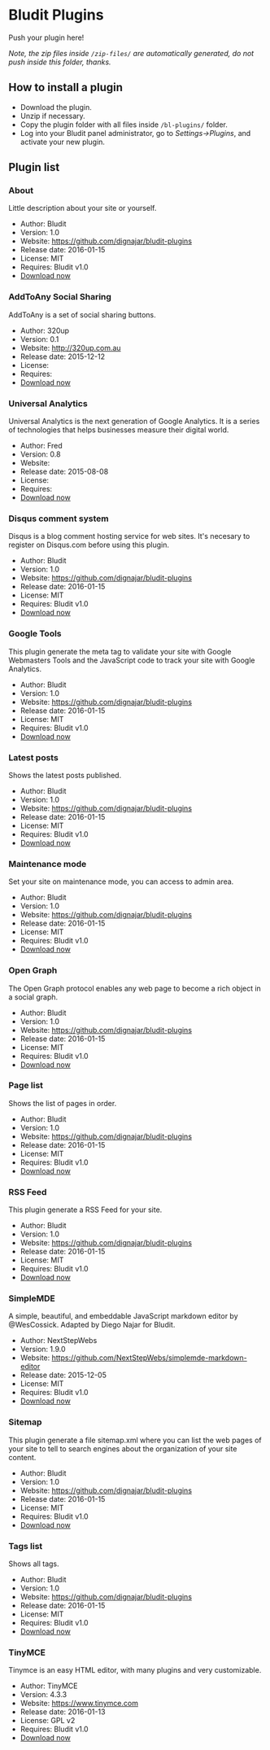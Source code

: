 # Bludit Plugins
Push your plugin here!

*Note, the zip files inside `/zip-files/` are automatically generated, do not push inside this folder, thanks.*

## How to install a plugin
- Download the plugin.
- Unzip if necessary.
- Copy the plugin folder with all files inside `/bl-plugins/` folder.
- Log into your Bludit panel administrator, go to *Settings->Plugins*, and activate your new plugin.

## Plugin list

### About
Little description about your site or yourself.
- Author: Bludit
- Version: 1.0
- Website: https://github.com/dignajar/bludit-plugins
- Release date: 2016-01-15
- License: MIT
- Requires: Bludit v1.0
- [Download now](https://github.com/dignajar/bludit-plugins/blob/master/zip-files/about.zip?raw=true)

### AddToAny Social Sharing
AddToAny is a set of social sharing buttons. 
- Author: 320up
- Version: 0.1
- Website: http://320up.com.au
- Release date: 2015-12-12
- License: 
- Requires: 
- [Download now](https://github.com/dignajar/bludit-plugins/blob/master/zip-files/addtoany.zip?raw=true)

### Universal Analytics
Universal Analytics is the next generation of Google Analytics. It is a series of technologies that helps businesses measure their digital world.
- Author: Fred
- Version: 0.8
- Website: 
- Release date: 2015-08-08
- License: 
- Requires: 
- [Download now](https://github.com/dignajar/bludit-plugins/blob/master/zip-files/analytics.zip?raw=true)

### Disqus comment system
Disqus is a blog comment hosting service for web sites. It's necesary to register on Disqus.com before using this plugin.
- Author: Bludit
- Version: 1.0
- Website: https://github.com/dignajar/bludit-plugins
- Release date: 2016-01-15
- License: MIT
- Requires: Bludit v1.0
- [Download now](https://github.com/dignajar/bludit-plugins/blob/master/zip-files/disqus.zip?raw=true)

### Google Tools
This plugin generate the meta tag to validate your site with Google Webmasters Tools and the JavaScript code to track your site with Google Analytics.
- Author: Bludit
- Version: 1.0
- Website: https://github.com/dignajar/bludit-plugins
- Release date: 2016-01-15
- License: MIT
- Requires: Bludit v1.0
- [Download now](https://github.com/dignajar/bludit-plugins/blob/master/zip-files/googletools.zip?raw=true)

### Latest posts
Shows the latest posts published.
- Author: Bludit
- Version: 1.0
- Website: https://github.com/dignajar/bludit-plugins
- Release date: 2016-01-15
- License: MIT
- Requires: Bludit v1.0
- [Download now](https://github.com/dignajar/bludit-plugins/blob/master/zip-files/latest_posts.zip?raw=true)

### Maintenance mode
Set your site on maintenance mode, you can access to admin area.
- Author: Bludit
- Version: 1.0
- Website: https://github.com/dignajar/bludit-plugins
- Release date: 2016-01-15
- License: MIT
- Requires: Bludit v1.0
- [Download now](https://github.com/dignajar/bludit-plugins/blob/master/zip-files/maintancemode.zip?raw=true)

### Open Graph
The Open Graph protocol enables any web page to become a rich object in a social graph.
- Author: Bludit
- Version: 1.0
- Website: https://github.com/dignajar/bludit-plugins
- Release date: 2016-01-15
- License: MIT
- Requires: Bludit v1.0
- [Download now](https://github.com/dignajar/bludit-plugins/blob/master/zip-files/opengraph.zip?raw=true)

### Page list
Shows the list of pages in order.
- Author: Bludit
- Version: 1.0
- Website: https://github.com/dignajar/bludit-plugins
- Release date: 2016-01-15
- License: MIT
- Requires: Bludit v1.0
- [Download now](https://github.com/dignajar/bludit-plugins/blob/master/zip-files/pages.zip?raw=true)

### RSS Feed
This plugin generate a RSS Feed for your site.
- Author: Bludit
- Version: 1.0
- Website: https://github.com/dignajar/bludit-plugins
- Release date: 2016-01-15
- License: MIT
- Requires: Bludit v1.0
- [Download now](https://github.com/dignajar/bludit-plugins/blob/master/zip-files/rss.zip?raw=true)

### SimpleMDE
A simple, beautiful, and embeddable JavaScript markdown editor by @WesCossick. Adapted by Diego Najar for Bludit.
- Author: NextStepWebs
- Version: 1.9.0
- Website: https://github.com/NextStepWebs/simplemde-markdown-editor
- Release date: 2015-12-05
- License: MIT
- Requires: Bludit v1.0
- [Download now](https://github.com/dignajar/bludit-plugins/blob/master/zip-files/simplemde.zip?raw=true)

### Sitemap
This plugin generate a file sitemap.xml where you can list the web pages of your site to tell to search engines about the organization of your site content.
- Author: Bludit
- Version: 1.0
- Website: https://github.com/dignajar/bludit-plugins
- Release date: 2016-01-15
- License: MIT
- Requires: Bludit v1.0
- [Download now](https://github.com/dignajar/bludit-plugins/blob/master/zip-files/sitemap.zip?raw=true)

### Tags list
Shows all tags.
- Author: Bludit
- Version: 1.0
- Website: https://github.com/dignajar/bludit-plugins
- Release date: 2016-01-15
- License: MIT
- Requires: Bludit v1.0
- [Download now](https://github.com/dignajar/bludit-plugins/blob/master/zip-files/tags.zip?raw=true)

### TinyMCE
Tinymce is an easy HTML editor, with many plugins and very customizable.
- Author: TinyMCE
- Version: 4.3.3
- Website: https://www.tinymce.com
- Release date: 2016-01-13
- License: GPL v2
- Requires: Bludit v1.0
- [Download now](https://github.com/dignajar/bludit-plugins/blob/master/zip-files/tinymce.zip?raw=true)

